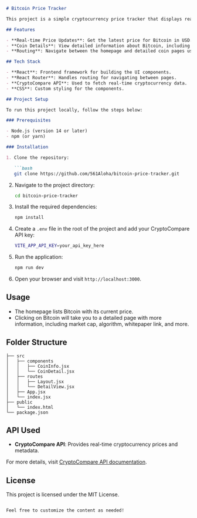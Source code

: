 

```markdown
# Bitcoin Price Tracker

This project is a simple cryptocurrency price tracker that displays real-time information for Bitcoin. It fetches data from the CryptoCompare API and displays various details about Bitcoin, including its price, market cap, launch date, and more. This application was built using React and React Router.

## Features

- **Real-time Price Updates**: Get the latest price for Bitcoin in USD.
- **Coin Details**: View detailed information about Bitcoin, including the launch date, algorithm, whitepaper, and more.
- **Routing**: Navigate between the homepage and detailed coin pages using React Router.

## Tech Stack

- **React**: Frontend framework for building the UI components.
- **React Router**: Handles routing for navigating between pages.
- **CryptoCompare API**: Used to fetch real-time cryptocurrency data.
- **CSS**: Custom styling for the components.

## Project Setup

To run this project locally, follow the steps below:

### Prerequisites

- Node.js (version 14 or later)
- npm (or yarn)

### Installation

1. Clone the repository:

   ```bash
   git clone https://github.com/561Aloha/bitcoin-price-tracker.git
   ```

2. Navigate to the project directory:

   ```bash
   cd bitcoin-price-tracker
   ```

3. Install the required dependencies:

   ```bash
   npm install
   ```

4. Create a `.env` file in the root of the project and add your CryptoCompare API key:

   ```bash
   VITE_APP_API_KEY=your_api_key_here
   ```

5. Run the application:

   ```bash
   npm run dev
   ```

6. Open your browser and visit `http://localhost:3000`.

## Usage

- The homepage lists Bitcoin with its current price.
- Clicking on Bitcoin will take you to a detailed page with more information, including market cap, algorithm, whitepaper link, and more.

## Folder Structure

```
├── src
│   ├── components
│   │   ├── CoinInfo.jsx
│   │   └── CoinDetail.jsx
│   ├── routes
│   │   ├── Layout.jsx
│   │   └── DetailView.jsx
│   ├── App.jsx
│   └── index.jsx
├── public
│   └── index.html
└── package.json
```

## API Used

- **CryptoCompare API**: Provides real-time cryptocurrency prices and metadata.

For more details, visit [CryptoCompare API documentation](https://min-api.cryptocompare.com/).

## License

This project is licensed under the MIT License.
```

Feel free to customize the content as needed!
